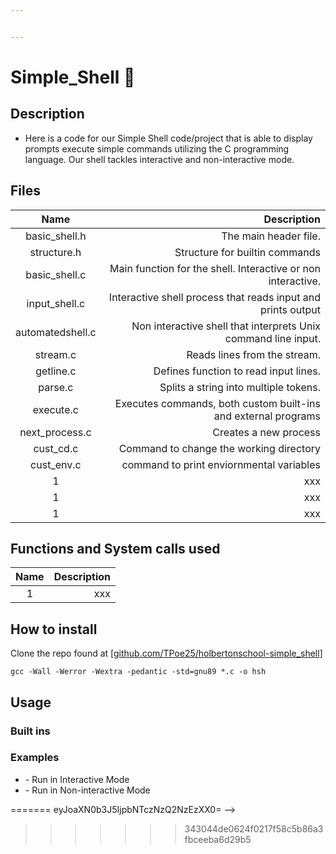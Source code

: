 ```yaml
---


---
```


<h1 id="simple_shell">Simple_Shell 🐚</h1>
<h2 id="description">Description</h2>
<ul>
<li>Here is a code for our Simple Shell code/project that is able to display prompts  execute simple commands utilizing the C programming language. Our shell tackles interactive and non-interactive mode.</li>
</ul>
<h2 id="files">Files</h2>

<table>
<thead>
<tr>
<th align="center">Name</th>
<th align="right">Description</th>
</tr>
</thead>
<tbody>
<tr>
<td align="center">basic_shell.h</td>
<td align="right">The main header file. </td>
</tr>
<td align="center">structure.h</td>
<td align="right">Structure for builtin commands</td>
<tr>
<td align="center">basic_shell.c</td>
<td align="right">Main function for the shell. Interactive or non interactive.</td>
</tr>
<tr>
<td align="center">input_shell.c</td>
<td align="right">Interactive shell process that reads input and prints output</td>
</tr>
<tr>
<td align="center">automatedshell.c</td>
<td align="right">Non interactive shell that interprets Unix command line input.</td>
</tr>
<tr>
<td align="center">stream.c</td>
<td align="right">Reads lines from the stream.</td>
</tr>
<tr>
<td align="center">getline.c</td>
<td align="right">Defines function to read input lines.</td>
</tr1</td>
</tr>
<td align="center">parse.c</td>
<td align="right">Splits a string into multiple tokens.</td>
<tr>
<td align="center">execute.c</td>
<td align="right">Executes commands, both custom built-ins and external programs</td>
</tr>
<tr>
<td align="center">next_process.c</td>
<td align="right">Creates a new process</td>
</tr>
<tr>
<td align="center">cust_cd.c</td>
<td align="right">Command to change the working directory</td>
</tr>
<tr>
<td align="center">cust_env.c</td>
<td align="right">command to print enviornmental variables</td>
</tr>
<tr>
<td align="center">1</td>
<td align="right">xxx</td>
</tr>
<tr>
<td align="center">1</td>
<td align="right">xxx</td>
</tr>
<tr>
<td align="center">1</td>
<td align="right">xxx</td>
</tr>
</tbody>
</table><h2 id="functions-and-system-calls-used">Functions and System calls used</h2>

<table>
<thead>
<tr>
<th align="center">Name</th>
<th align="right">Description</th>
</tr>
</thead>
<tbody>
<tr>
<td align="center">1</td>
<td align="right">xxx</td>
</tr>
</tbody>
</table><h2 id="how-to-install">How to install</h2>
<p>
Clone the repo found at [<a href="http://github.com/TPoe25/holbertonschool-simple_shell">github.com/TPoe25/holbertonschool-simple_shell</a>]</p>
<pre><code>gcc -Wall -Werror -Wextra -pedantic -std=gnu89 *.c -o hsh
</code></pre>
<h2 id="usage">Usage</h2>
<h3 id="built-ins">Built ins</h3>
<h3 id="examples">Examples</h3>
<ul>
<li>
 - Run in Interactive Mode</li>
<li>
 - Run in Non-interactive Mode</li>
</ul>

<!--stackedit_data:
<<<<<<< HEAD
eyJoaXN0b3J5IjpbMTQwNDQ0MTMzNSwzODkzNjU3ODddfQ==
-->
=======
eyJoaXN0b3J5IjpbNTczNzQ2NzEzXX0=
-->
>>>>>>> 343044de0624f0217f58c5b86a3fbceeba6d29b5
<!--stackedit_data:
eyJoaXN0b3J5IjpbOTI3OTI3NTYwLDE4OTA1NDQzMjUsMjAxOT
ExNzgwXX0=
-->